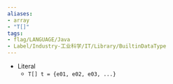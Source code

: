 ```yaml
---
aliases:
- array
- "T[]"
tags:
- flag/LANGUAGE/Java
- Label/Industry-工业科学/IT/Library/BuiltinDataType
---
```


- Literal
    - `T[] t = {e01, e02, e03, ...}`
